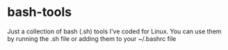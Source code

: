 # bash-tools
Just a collection of bash (.sh) tools I've coded for Linux. You can use them by running the .sh file or adding them to your ~/.bashrc file
